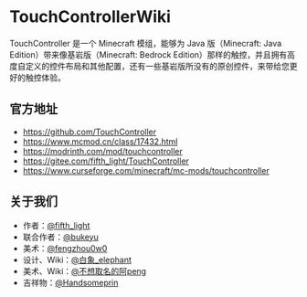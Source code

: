 # TouchControllerWiki

TouchController 是一个 Minecraft 模组，能够为 Java 版（Minecraft: Java Edition）带来像基岩版（Minecraft: Bedrock Edition）那样的触控，并且拥有高度自定义的控件布局和其他配置，还有一些基岩版所没有的原创控件，来带给您更好的触控体验。

## 官方地址

- <https://github.com/TouchController>
- <https://www.mcmod.cn/class/17432.html>
- <https://modrinth.com/mod/touchcontroller>
- <https://gitee.com/fifth_light/TouchController>
- <https://www.curseforge.com/minecraft/mc-mods/touchcontroller>

## 关于我们

- 作者：[@fifth_light](https://www.mcmod.cn/author/33901.html)
- 联合作者：[@bukeyu](https://www.mcmod.cn/author/33945.html)
- 美术：[@fengzhou0w0](https://www.mcmod.cn/author/34100.html)
- 设计、Wiki：[@白象_elephant](https://www.mcmod.cn/author/33761.html)
- 美术、Wiki：[@不想取名的阿peng](https://www.mcmod.cn/author/34694.html)
- 吉祥物：[@Handsomeprin](https://www.mcmod.cn/author/34167.html)
